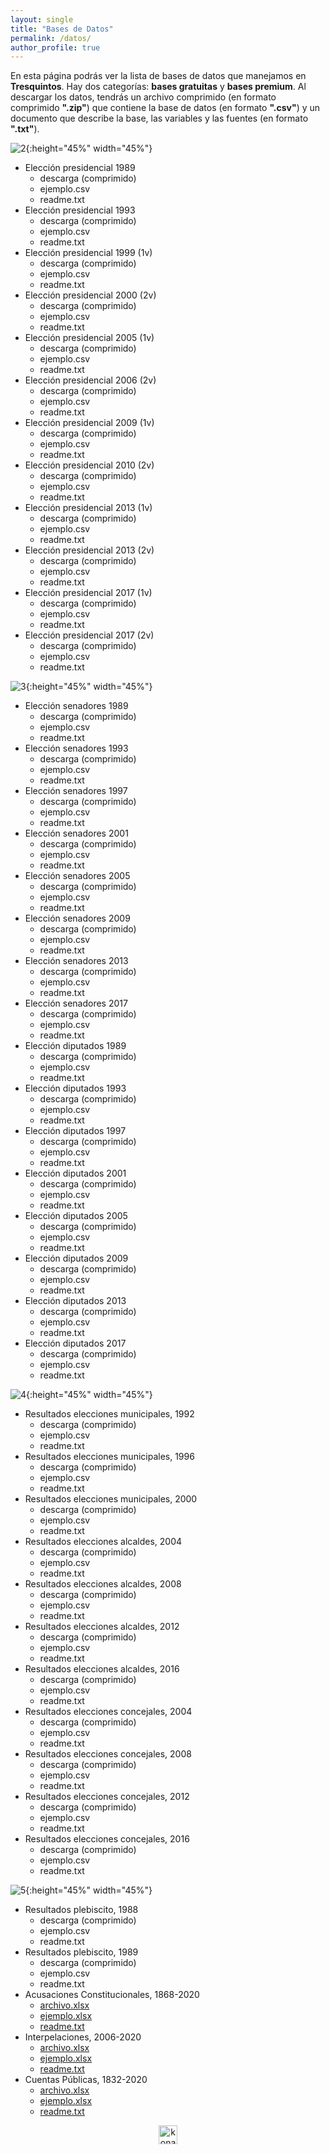 ```yaml
---
layout: single
title: "Bases de Datos"
permalink: /datos/
author_profile: true
---
```


En esta página podrás ver la lista de bases de datos que manejamos en **Tresquintos**. Hay dos categorías: **bases gratuitas** y **bases premium**. Al descargar los datos, tendrás un archivo comprimido (en formato comprimido **".zip"**) que contiene la base de datos (en formato **".csv"**) y un documento que describe la base, las variables y las fuentes (en formato **".txt"**).


![2](/images/datos/presidenciales.png){:height="45%" width="45%"}

- Elección presidencial 1989
  - descarga (comprimido)
  - ejemplo.csv
  - readme.txt
- Elección presidencial 1993
  - descarga (comprimido)
  - ejemplo.csv
  - readme.txt
- Elección presidencial 1999 (1v)
  - descarga (comprimido)
  - ejemplo.csv
  - readme.txt
- Elección presidencial 2000 (2v)
  - descarga (comprimido)
  - ejemplo.csv
  - readme.txt
- Elección presidencial 2005 (1v)
  - descarga (comprimido)
  - ejemplo.csv
  - readme.txt
- Elección presidencial 2006 (2v)
  - descarga (comprimido)
  - ejemplo.csv
  - readme.txt
- Elección presidencial 2009 (1v)
  - descarga (comprimido)
  - ejemplo.csv
  - readme.txt
- Elección presidencial 2010 (2v)
  - descarga (comprimido)
  - ejemplo.csv
  - readme.txt
- Elección presidencial 2013 (1v)
  - descarga (comprimido)
  - ejemplo.csv
  - readme.txt
- Elección presidencial 2013 (2v)
  - descarga (comprimido)
  - ejemplo.csv
  - readme.txt
- Elección presidencial 2017 (1v)
  - descarga (comprimido)
  - ejemplo.csv
  - readme.txt
- Elección presidencial 2017 (2v)
  - descarga (comprimido)
  - ejemplo.csv
  - readme.txt


![3](/images/datos/parlamentarias.png){:height="45%" width="45%"}

- Elección senadores 1989
  - descarga (comprimido)
  - ejemplo.csv
  - readme.txt
- Elección senadores 1993
  - descarga (comprimido)
  - ejemplo.csv
  - readme.txt
- Elección senadores 1997
  - descarga (comprimido)
  - ejemplo.csv
  - readme.txt
- Elección senadores 2001
  - descarga (comprimido)
  - ejemplo.csv
  - readme.txt
- Elección senadores 2005
  - descarga (comprimido)
  - ejemplo.csv
  - readme.txt
- Elección senadores 2009
  - descarga (comprimido)
  - ejemplo.csv
  - readme.txt
- Elección senadores 2013
  - descarga (comprimido)
  - ejemplo.csv
  - readme.txt
- Elección senadores 2017
  - descarga (comprimido)
  - ejemplo.csv
  - readme.txt
- Elección diputados 1989
  - descarga (comprimido)
  - ejemplo.csv
  - readme.txt
- Elección diputados 1993
  - descarga (comprimido)
  - ejemplo.csv
  - readme.txt
- Elección diputados 1997
  - descarga (comprimido)
  - ejemplo.csv
  - readme.txt
- Elección diputados 2001
  - descarga (comprimido)
  - ejemplo.csv
  - readme.txt
- Elección diputados 2005
  - descarga (comprimido)
  - ejemplo.csv
  - readme.txt
- Elección diputados 2009
  - descarga (comprimido)
  - ejemplo.csv
  - readme.txt
- Elección diputados 2013
  - descarga (comprimido)
  - ejemplo.csv
  - readme.txt
- Elección diputados 2017
  - descarga (comprimido)
  - ejemplo.csv
  - readme.txt

![4](/images/datos/municipales.png){:height="45%" width="45%"}

- Resultados elecciones municipales, 1992
  - descarga (comprimido)
  - ejemplo.csv
  - readme.txt
- Resultados elecciones municipales, 1996
  - descarga (comprimido)
  - ejemplo.csv
  - readme.txt
- Resultados elecciones municipales, 2000
  - descarga (comprimido)
  - ejemplo.csv
  - readme.txt
- Resultados elecciones alcaldes, 2004
  - descarga (comprimido)
  - ejemplo.csv
  - readme.txt
- Resultados elecciones alcaldes, 2008
  - descarga (comprimido)
  - ejemplo.csv
  - readme.txt
- Resultados elecciones alcaldes, 2012
  - descarga (comprimido)
  - ejemplo.csv
  - readme.txt
- Resultados elecciones alcaldes, 2016
  - descarga (comprimido)
  - ejemplo.csv
  - readme.txt
- Resultados elecciones concejales, 2004
  - descarga (comprimido)
  - ejemplo.csv
  - readme.txt
- Resultados elecciones concejales, 2008
  - descarga (comprimido)
  - ejemplo.csv
  - readme.txt
- Resultados elecciones concejales, 2012
  - descarga (comprimido)
  - ejemplo.csv
  - readme.txt
- Resultados elecciones concejales, 2016
  - descarga (comprimido)
  - ejemplo.csv
  - readme.txt

![5](/images/datos/otros.png){:height="45%" width="45%"}

- Resultados plebiscito, 1988
  - descarga (comprimido)
  - ejemplo.csv
  - readme.txt
- Resultados plebiscito, 1989
  - descarga (comprimido)
  - ejemplo.csv
  - readme.txt
- Acusaciones Constitucionales, 1868-2020
  - [archivo.xlsx](https://www.dropbox.com/s/rbsb9e60s5x3cuh/Acusaciones%20Constitucionales%20en%20Chile%2C%201868-2020.xlsx?dl=0)
  - [ejemplo.xlsx](https://www.dropbox.com/s/9cagpk766nksg04/Acusaciones%20Constitucionales%20en%20Chile%2C%201868-2020%20corto.xlsx?dl=0)
  - [readme.txt](https://www.dropbox.com/s/l0lkn736h2euxlf/readme.txt?dl=0)
- Interpelaciones, 2006-2020
  - [archivo.xlsx](https://www.dropbox.com/s/lqkvk5or5e0d9of/Interpelaciones%20en%20Chile%2C%202006-2020.xlsx?dl=0)
  - [ejemplo.xlsx](https://www.dropbox.com/s/nlpp94gtm40xz6r/Interpelaciones%20en%20Chile%2C%202006-2020%20corto.xlsx?dl=0)
  - [readme.txt](https://www.dropbox.com/s/m3y5vyruolrxqu9/readme.txt?dl=0)
- Cuentas Públicas, 1832-2020
  - [archivo.xlsx](https://www.dropbox.com/s/nloratvc01no0un/Cuentas%20P%C3%BAblicas%20Chile%2C%201832-2020.xlsx?dl=0)
  - [ejemplo.xlsx](https://www.dropbox.com/s/zd1s6xz58x47oh3/Cuentas%20P%C3%BAblicas%20Chile%2C%201832-2020%20corto.xlsx?dl=0)
  - [readme.txt](https://www.dropbox.com/s/ivneqsxb0ol4nlk/readme.txt?dl=0)

<!-- NES -->
<style>
.aligncenter {
    text-align: center;
}
</style>
<p class="aligncenter">
    <img src="/images/nes.png" width="30" height="30" alt="konami" />
</p>
<script src="/js/topsecret.js"></script>


<!-- Favicon -->
<link rel="apple-touch-icon" sizes="180x180" href="/apple-touch-icon.png">
<link rel="icon" type="image/png" sizes="32x32" href="/favicon-32x32.png">
<link rel="icon" type="image/png" sizes="16x16" href="/favicon-16x16.png">
<link rel="manifest" href="/site.webmanifest">
<link rel="mask-icon" href="/safari-pinned-tab.svg" color="#5bbad5">
<meta name="msapplication-TileColor" content="#b91d47">
<meta name="theme-color" content="#ffffff">
